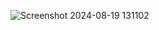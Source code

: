 ![Screenshot 2024-08-19 131102](https://github.com/user-attachments/assets/95c85eaa-9f41-467e-9f14-9ef872479571)
